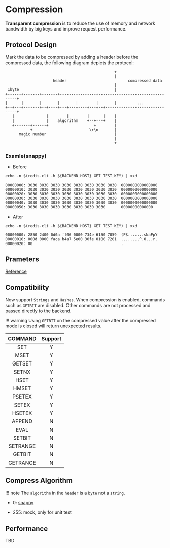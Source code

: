 # Compression

**Transparent compression** is to reduce the use of memory and
network bandwidth by big keys and improve request performance.

## Protocol Design

Mark the data to be compressed by adding a header before the
compressed data, the following diagram depicts the protocol:

```text
                                                +
                                                |
                     header                           compressed data
                                                |
 1byte                                          |
+------+-------+-------+-------+--------+----------------------------------+
|      |       |       |       |        |       |         ...
+--+---+-------+--+----+---+---+----+---+--+-------------------------------+
   |              |        |        |      |    |
   |              |    algorithm    +--+---+    |
   +-------+------+                    +        |
           +                         \r\n       |
      magic number                              |
                                                |
                                                +
```

### Examle(snappy)

- Before

`echo -n $(redis-cli -h ${BACKEND_HOST} GET TEST_KEY) | xxd`

```text
00000000: 3030 3030 3030 3030 3030 3030 3030 3030  0000000000000000
00000010: 3030 3030 3030 3030 3030 3030 3030 3030  0000000000000000
00000020: 3030 3030 3030 3030 3030 3030 3030 3030  0000000000000000
00000030: 3030 3030 3030 3030 3030 3030 3030 3030  0000000000000000
00000040: 3030 3030 3030 3030 3030 3030 3030 3030  0000000000000000
00000050: 3030 3030 3030 3030 3030 3030 3030       00000000000000
```

- After

`echo -n $(redis-cli -h ${BACKEND_HOST} GET TEST_KEY) | xxd`

```text
00000000: 2850 2400 0d0a ff06 0000 734e 6150 7059  (P$.......sNaPpY
00000010: 000d 0000 faca b4a7 5e00 30fe 0100 7201  ........^.0...r.
00000020: 00                                       .
```

## Prameters

[Reference](/proto-ref/#redisoptioncompression)

## Compatibility

Now support `Strings` and `Hashes`.
When compression is enabled, commands such as `GETBIT` are disabled.
Other commands are not processed and passed directly to the backend.

!!! warning
    Using `GETBIT` on the compressed value after the compressed mode 
    is closed will return unexpected results.

| COMMAND  | Support |
|:--------:|:-------:|
|   SET    |    Y    |
|   MSET   |    Y    |
|  GETSET  |    Y    |
|  SETNX   |    Y    |
|   HSET   |    Y    |
|  HMSET   |    Y    |
|  PSETEX  |    Y    |
|  SETEX   |    Y    |
|  HSETEX  |    Y    |
|  APPEND  |    N    |
|   EVAL   |    N    |
|  SETBIT  |    N    |
| SETRANGE |    N    |
|  GETBIT  |    N    |
| GETRANGE |    N    |

## Compress Algorithm

!!! note
    The `algorithm` in the `header` is a `byte` not a `string`.

- 0: [snappy](http://google.github.io/snappy/)

- 255: mock, only for unit test

## Performance

TBD
